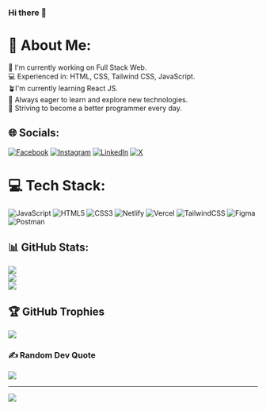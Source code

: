 ### Hi there 👋

# 💫 About Me:
🔭 I'm currently working on Full Stack Web.<br>💻 Experienced in: HTML, CSS, Tailwind CSS, JavaScript.<br>🪴I'm currently learning React JS.<br>🌱 Always eager to learn and explore new technologies.<br>🚀 Striving to become a better programmer every day.


## 🌐 Socials:
[![Facebook](https://img.shields.io/badge/Facebook-%231877F2.svg?logo=Facebook&logoColor=white)](https://facebook.com/milantmg123) [![Instagram](https://img.shields.io/badge/Instagram-%23E4405F.svg?logo=Instagram&logoColor=white)](https://instagram.com/milantg14) [![LinkedIn](https://img.shields.io/badge/LinkedIn-%230077B5.svg?logo=linkedin&logoColor=white)](https://linkedin.com/in/mi1an-tamang) [![X](https://img.shields.io/badge/X-black.svg?logo=X&logoColor=white)](https://x.com/Milantg14) 

# 💻 Tech Stack:
![JavaScript](https://img.shields.io/badge/javascript-%23323330.svg?style=for-the-badge&logo=javascript&logoColor=%23F7DF1E) ![HTML5](https://img.shields.io/badge/html5-%23E34F26.svg?style=for-the-badge&logo=html5&logoColor=white) ![CSS3](https://img.shields.io/badge/css3-%231572B6.svg?style=for-the-badge&logo=css3&logoColor=white) ![Netlify](https://img.shields.io/badge/netlify-%23000000.svg?style=for-the-badge&logo=netlify&logoColor=#00C7B7) ![Vercel](https://img.shields.io/badge/vercel-%23000000.svg?style=for-the-badge&logo=vercel&logoColor=white) ![TailwindCSS](https://img.shields.io/badge/tailwindcss-%2338B2AC.svg?style=for-the-badge&logo=tailwind-css&logoColor=white) ![Figma](https://img.shields.io/badge/figma-%23F24E1E.svg?style=for-the-badge&logo=figma&logoColor=white) ![Postman](https://img.shields.io/badge/Postman-FF6C37?style=for-the-badge&logo=postman&logoColor=white) 

## 📊 GitHub Stats:
![](https://github-readme-stats.vercel.app/api?username=Milan13-cmd&theme=blue-green&hide_border=false&include_all_commits=false&count_private=false)<br/>
![](https://github-readme-streak-stats.herokuapp.com/?user=Milan13-cmd&theme=blue-green&hide_border=false)<br/>
![](https://github-readme-stats.vercel.app/api/top-langs/?username=Milan13-cmd&theme=blue-green&hide_border=false&include_all_commits=false&count_private=false&layout=compact)

## 🏆 GitHub Trophies
![](https://github-profile-trophy.vercel.app/?username=Milan13-cmd&theme=radical&no-frame=false&no-bg=true&margin-w=4)

### ✍️ Random Dev Quote
![](https://quotes-github-readme.vercel.app/api?type=horizontal&theme=radical)

---
[![](https://visitcount.itsvg.in/api?id=Milan13-cmd&icon=0&color=3)](https://visitcount.itsvg.in)

<!-- Proudly created with GPRM ( https://gprm.itsvg.in ) -->
